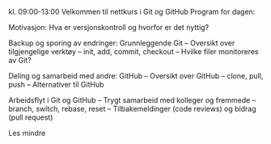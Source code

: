 kl. 09:00-13:00
Velkommen til nettkurs i Git og GitHub
Program for dagen:

Motivasjon: Hva er versjonskontroll og hvorfor er det nyttig?

Backup og sporing av endringer: Grunnleggende Git
–  Oversikt over tilgjengelige verktøy
–  init, add, commit, checkout
–  Hvilke filer monitoreres av Git?

Deling og samarbeid med andre: GitHub
– Oversikt over GitHub
– clone, pull, push
– Alternativer til GitHub

Arbeidsflyt i Git og GitHub
– Trygt samarbeid med kolleger og fremmede
– branch, switch, rebase, reset
– Tilbakemeldinger (code reviews) og bidrag (pull request)

Les mindre
